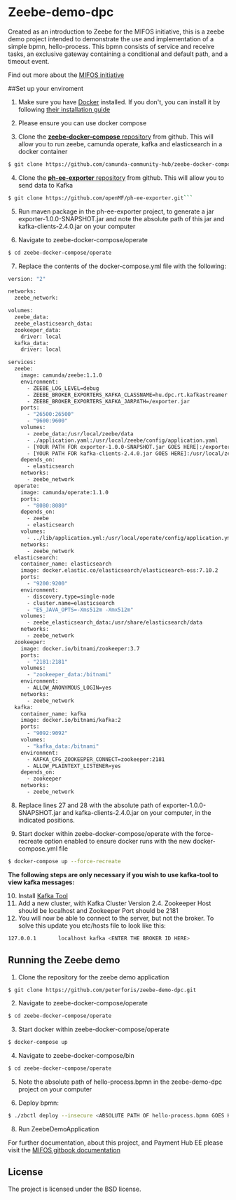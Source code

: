 # Zeebe-demo-dpc

Created as an introduction to Zeebe for the MIFOS initiative, this is a 
zeebe demo project intended to demonstrate the use and implementation 
of a simple bpmn, hello-process. This bpmn consists of service and 
receive tasks, an exclusive gateway containing a conditional and 
default path, and a timeout event.


Find out more about the [MIFOS initiative](https://mifos.org/)

##Set up your enviroment

1. Make sure you have [Docker](https://www.docker.com/) installed. If you don't, you can install it 
by following [their installation guide](https://docs.readthedocs.io/en/latest/development/install.html)


2. Please ensure you can use docker compose


3. Clone the [<b> zeebe-docker-compose</b> repository](https://github.com/camunda-community-hub/zeebe-docker-compose) from github. This will 
allow you to run zeebe, camunda operate, kafka and elasticsearch in 
a docker container
```bash
$ git clone https://github.com/camunda-community-hub/zeebe-docker-compose.git
```

4. Clone the [<b> ph-ee-exporter</b> repository](https://github.com/openMF/ph-ee-exporter) from github. This will
allow you to send data to Kafka
```bash
$ git clone https://github.com/openMF/ph-ee-exporter.git```
```

5. Run maven package in the ph-ee-exporter project, to generate a jar 
exporter-1.0.0-SNAPSHOT.jar and note the absolute path of this jar
and kafka-clients-2.4.0.jar on your computer


6. Navigate to zeebe-docker-compose/operate
```bash
$ cd zeebe-docker-compose/operate
```

7. Replace the contents of the docker-compose.yml file with the following:
```bash
version: "2"

networks:
  zeebe_network:

volumes:
  zeebe_data:
  zeebe_elasticsearch_data:
  zookeeper_data:
    driver: local
  kafka_data:
    driver: local

services:
  zeebe:
    image: camunda/zeebe:1.1.0
    environment:
      - ZEEBE_LOG_LEVEL=debug
      - ZEEBE_BROKER_EXPORTERS_KAFKA_CLASSNAME=hu.dpc.rt.kafkastreamer.exporter.KafkaExporter
      - ZEEBE_BROKER_EXPORTERS_KAFKA_JARPATH=/exporter.jar
    ports:
      - "26500:26500"
      - "9600:9600"
    volumes:
      - zeebe_data:/usr/local/zeebe/data
      - ./application.yaml:/usr/local/zeebe/config/application.yaml
      - [YOUR PATH FOR exporter-1.0.0-SNAPSHOT.jar GOES HERE]:/exporter.jar
      - [YOUR PATH FOR kafka-clients-2.4.0.jar GOES HERE]:/usr/local/zeebe/lib/kafka-clients-2.4.0.jar
    depends_on:
      - elasticsearch
    networks:
      - zeebe_network
  operate:
    image: camunda/operate:1.1.0
    ports:
      - "8080:8080"
    depends_on:
      - zeebe
      - elasticsearch
    volumes:
      - ../lib/application.yml:/usr/local/operate/config/application.yml
    networks:
      - zeebe_network
  elasticsearch:
    container_name: elasticsearch
    image: docker.elastic.co/elasticsearch/elasticsearch-oss:7.10.2
    ports:
      - "9200:9200"
    environment:
      - discovery.type=single-node
      - cluster.name=elasticsearch
      - "ES_JAVA_OPTS=-Xms512m -Xmx512m"
    volumes:
      - zeebe_elasticsearch_data:/usr/share/elasticsearch/data
    networks:
      - zeebe_network
  zookeeper:
    image: docker.io/bitnami/zookeeper:3.7
    ports:
      - "2181:2181"
    volumes:
      - "zookeeper_data:/bitnami"
    environment:
      - ALLOW_ANONYMOUS_LOGIN=yes
    networks:
      - zeebe_network
  kafka:
    container_name: kafka
    image: docker.io/bitnami/kafka:2
    ports:
      - "9092:9092"
    volumes:
      - "kafka_data:/bitnami"
    environment:
      - KAFKA_CFG_ZOOKEEPER_CONNECT=zookeeper:2181
      - ALLOW_PLAINTEXT_LISTENER=yes
    depends_on:
      - zookeeper
    networks:
      - zeebe_network
```

8. Replace lines 27 and 28 with the absolute path of exporter-1.0.0-
SNAPSHOT.jar and kafka-clients-2.4.0.jar on your computer, in the 
indicated positions.


9. Start docker within zeebe-docker-compose/operate with the 
force-recreate option enabled to ensure docker runs with the new docker-
compose.yml file
```bash
$ docker-compose up --force-recreate
```

<b>The following steps are only necessary if you wish to use kafka-tool to view kafka messages:</b>

10. Install [Kafka Tool](https://www.kafkatool.com/)
11. Add a new cluster, with Kafka Cluster Version 2.4. Zookeeper Host should be localhost and Zookeeper Port should be 2181
12. You will now be able to connect to the server, but not the broker. To solve this update you etc/hosts file to look like this:
```bash
127.0.0.1       localhost kafka <ENTER THE BROKER ID HERE>
```


## Running the Zeebe demo

1. Clone the repository for the zeebe demo application
```bash
$ git clone https://github.com/peterforis/zeebe-demo-dpc.git
```
2. Navigate to zeebe-docker-compose/operate
```bash
$ cd zeebe-docker-compose/operate
```
3. Start docker within zeebe-docker-compose/operate 
```bash
$ docker-compose up 
```
4. Navigate to zeebe-docker-compose/bin
```bash
$ cd zeebe-docker-compose/operate
```

5. Note the absolute path of hello-process.bpmn in the zeebe-demo-dpc project on your computer


7. Deploy bpmn:
```bash
$ ./zbctl deploy --insecure <ABSOLUTE PATH OF hello-process.bpmn GOES HERE>
```

8. Run ZeebeDemoApplication


For further documentation, about this project, and Payment Hub EE please visit the [MIFOS gitbook documentation](https://mifos.gitbook.io/docs/)

License
-------

The project is licensed under the BSD license.